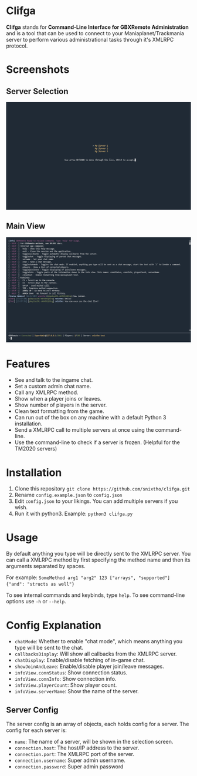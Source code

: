 # Clifga
**Clifga** stands for **Command-Line Interface for GBXRemote Administration** and is a tool that can be used to connect to your Maniaplanet/Trackmania server to perform various administrational tasks through it's XMLRPC protocol.

# Screenshots
## Server Selection
![Server-Selection](screen_selection.png "Server Selection")
## Main View
![Main-View](screen_main.png "Main View")

# Features
- See and talk to the ingame chat.
- Set a custom admin chat name.
- Call any XMLRPC method.
- Show when a player joins or leaves.
- Show number of players in the server.
- Clean text formatting from the game.
- Can run out of the box on any machine with a default Python 3 installation.
- Send a XMLRPC call to multiple servers at once using the command-line.
- Use the command-line to check if a server is frozen. (Helpful for the TM2020 servers)

# Installation
1. Clone this repository `git clone https://github.com/snixtho/clifga.git`
2. Rename `config.example.json` to `config.json`
3. Edit `config.json` to your likings. You can add multiple servers if you wish.
4. Run it with python3. Example: `python3 clifga.py`

# Usage
By default anything you type will be directly sent to the XMLRPC server. You can call a XMLRPC method by first specifying the method name and then its arguments separated by spaces. 

For example: `SomeMethod arg1 "arg2" 123 ["arrays", "supported"] {"and": "structs as well"}`

To see internal commands and keybinds, type `help`.
To see command-line options use `-h` or `--help`.

# Config Explanation
- `chatMode`: Whether to enable "chat mode", which means anything you type will be sent to the chat.
- `callbacksDisplay`: Will show all callbacks from the XMLRPC server.
- `chatDisplay`: Enable/disable fetching of in-game chat.
- `showJoinAndLeave`: Enable/disable player join/leave messages.
- `infoView.connStatus`: Show connection status.
- `infoView.connInfo`: Show connection info.
- `infoView.playerCount`: Show player count.
- `infoView.serverName`: Show the name of the server.

## Server Config
The server config is an array of objects, each holds config for a server. The config for each server is:
- `name`: The name of a server, will be shown in the selection screen.
- `connection.host`: The host/IP address to the server.
- `connection.port`: The XMLRPC port of the server.
- `connection.username`: Super admin username.
- `connection.password`: Super admin password
